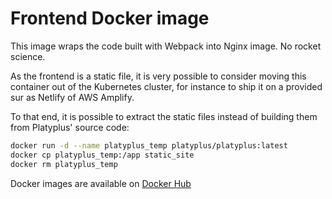 # Frontend Docker image

This image wraps the code built with Webpack into Nginx image. No rocket science.

As the frontend is a static file, it is very possible to consider moving this container out of the Kubernetes cluster, for instance to ship it on a provided sur as Netlify of AWS Amplify.

To that end, it is possible to extract the static files instead of building them from Platyplus' source code:

```sh
docker run -d --name platyplus_temp platyplus/platyplus:latest
docker cp platyplus_temp:/app static_site
docker rm platyplus_temp
```

Docker images are available on [Docker Hub](https://hub.docker.com/repository/docker/platyplus/platyplus)
